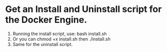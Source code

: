 # Get an Install and Uninstall script for the Docker Engine.

1. Running the install script, use: bash install.sh
2. Or you can chmod +x install.sh then ./install.sh
3. Same for the uninstall script.
